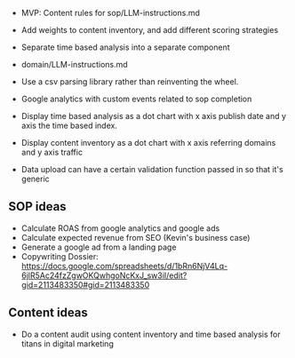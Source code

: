 - MVP: Content rules for sop/LLM-instructions.md

- Add weights to content inventory, and add different scoring strategies
- Separate time based analysis into a separate component
- domain/LLM-instructions.md
- Use a csv parsing library rather than reinventing the wheel.
- Google analytics with custom events related to sop completion
- Display time based analysis as a dot chart with x axis publish date and y axis the time based index.
- Display content inventory as a dot chart with x axis referring domains and y axis traffic
- Data upload can have a certain validation function passed in so that it's generic

## SOP ideas
- Calculate ROAS from google analytics and google ads
- Calculate expected revenue from SEO (Kevin's business case)
- Generate a google ad from a landing page
- Copywriting Dossier: https://docs.google.com/spreadsheets/d/1bRn6NjV4Lq-6jlR5Ac24fzZgwOKQwhgoNcKxJ_sw3iI/edit?gid=2113483350#gid=2113483350


## Content ideas
- Do a content audit using content inventory and time based analysis for titans in digital marketing
